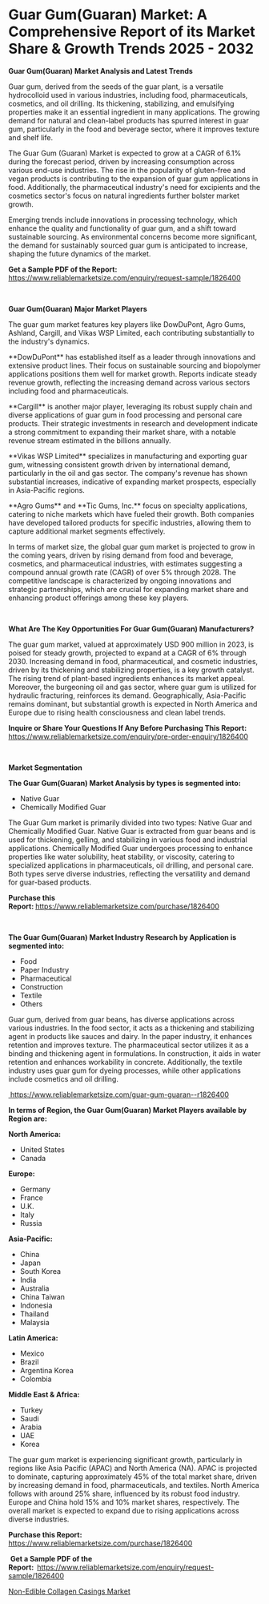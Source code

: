 <p><h1>Guar Gum(Guaran) Market: A Comprehensive Report of its Market Share & Growth Trends 2025 - 2032</h1></p><p><strong>Guar Gum(Guaran) Market Analysis and Latest Trends</strong></p>
<p><p>Guar gum, derived from the seeds of the guar plant, is a versatile hydrocolloid used in various industries, including food, pharmaceuticals, cosmetics, and oil drilling. Its thickening, stabilizing, and emulsifying properties make it an essential ingredient in many applications. The growing demand for natural and clean-label products has spurred interest in guar gum, particularly in the food and beverage sector, where it improves texture and shelf life.</p><p>The Guar Gum (Guaran) Market is expected to grow at a CAGR of 6.1% during the forecast period, driven by increasing consumption across various end-use industries. The rise in the popularity of gluten-free and vegan products is contributing to the expansion of guar gum applications in food. Additionally, the pharmaceutical industry's need for excipients and the cosmetics sector's focus on natural ingredients further bolster market growth.</p><p>Emerging trends include innovations in processing technology, which enhance the quality and functionality of guar gum, and a shift toward sustainable sourcing. As environmental concerns become more significant, the demand for sustainably sourced guar gum is anticipated to increase, shaping the future dynamics of the market.</p></p>
<p><strong>Get a Sample PDF of the Report:&nbsp;</strong> <a href="https://www.reliablemarketsize.com/enquiry/request-sample/1826400?utm_campaign=2488&utm_medium=2&utm_source=Github&utm_content=ia&utm_term=15022025&utm_id=guar-gumguaran">https://www.reliablemarketsize.com/enquiry/request-sample/1826400</a></p>
<p>&nbsp;</p>
<p><strong>Guar Gum(Guaran) Major Market Players</strong></p>
<p><p>The guar gum market features key players like DowDuPont, Agro Gums, Ashland, Cargill, and Vikas WSP Limited, each contributing substantially to the industry's dynamics. </p><p>**DowDuPont** has established itself as a leader through innovations and extensive product lines. Their focus on sustainable sourcing and biopolymer applications positions them well for market growth. Reports indicate steady revenue growth, reflecting the increasing demand across various sectors including food and pharmaceuticals.</p><p>**Cargill** is another major player, leveraging its robust supply chain and diverse applications of guar gum in food processing and personal care products. Their strategic investments in research and development indicate a strong commitment to expanding their market share, with a notable revenue stream estimated in the billions annually.</p><p>**Vikas WSP Limited** specializes in manufacturing and exporting guar gum, witnessing consistent growth driven by international demand, particularly in the oil and gas sector. The company's revenue has shown substantial increases, indicative of expanding market prospects, especially in Asia-Pacific regions.</p><p>**Agro Gums** and **Tic Gums, Inc.** focus on specialty applications, catering to niche markets which have fueled their growth. Both companies have developed tailored products for specific industries, allowing them to capture additional market segments effectively.</p><p>In terms of market size, the global guar gum market is projected to grow in the coming years, driven by rising demand from food and beverage, cosmetics, and pharmaceutical industries, with estimates suggesting a compound annual growth rate (CAGR) of over 5% through 2028. The competitive landscape is characterized by ongoing innovations and strategic partnerships, which are crucial for expanding market share and enhancing product offerings among these key players.</p></p>
<p>&nbsp;</p>
<p><strong>What Are The Key Opportunities For Guar Gum(Guaran) Manufacturers?</strong></p>
<p><p>The guar gum market, valued at approximately USD 900 million in 2023, is poised for steady growth, projected to expand at a CAGR of 6% through 2030. Increasing demand in food, pharmaceutical, and cosmetic industries, driven by its thickening and stabilizing properties, is a key growth catalyst. The rising trend of plant-based ingredients enhances its market appeal. Moreover, the burgeoning oil and gas sector, where guar gum is utilized for hydraulic fracturing, reinforces its demand. Geographically, Asia-Pacific remains dominant, but substantial growth is expected in North America and Europe due to rising health consciousness and clean label trends.</p></p>
<p><strong>Inquire or Share Your Questions If Any Before Purchasing This Report:</strong> <a href="https://www.reliablemarketsize.com/enquiry/pre-order-enquiry/1826400?utm_campaign=2488&utm_medium=2&utm_source=Github&utm_content=ia&utm_term=15022025&utm_id=guar-gumguaran">https://www.reliablemarketsize.com/enquiry/pre-order-enquiry/1826400</a></p>
<p>&nbsp;</p>
<p><strong>Market Segmentation</strong></p>
<p><strong>The Guar Gum(Guaran) Market Analysis by types is segmented into:</strong></p>
<p><ul><li>Native Guar</li><li>Chemically Modified Guar</li></ul></p>
<p><p>The Guar Gum market is primarily divided into two types: Native Guar and Chemically Modified Guar. Native Guar is extracted from guar beans and is used for thickening, gelling, and stabilizing in various food and industrial applications. Chemically Modified Guar undergoes processing to enhance properties like water solubility, heat stability, or viscosity, catering to specialized applications in pharmaceuticals, oil drilling, and personal care. Both types serve diverse industries, reflecting the versatility and demand for guar-based products.</p></p>
<p><strong>Purchase this Report:&nbsp;</strong><a href="https://www.reliablemarketsize.com/purchase/1826400?utm_campaign=2488&utm_medium=2&utm_source=Github&utm_content=ia&utm_term=15022025&utm_id=guar-gumguaran">https://www.reliablemarketsize.com/purchase/1826400</a></p>
<p>&nbsp;</p>
<p><strong>The Guar Gum(Guaran) Market Industry Research by Application is segmented into:</strong></p>
<p><ul><li>Food</li><li>Paper Industry</li><li>Pharmaceutical</li><li>Construction</li><li>Textile</li><li>Others</li></ul></p>
<p><p>Guar gum, derived from guar beans, has diverse applications across various industries. In the food sector, it acts as a thickening and stabilizing agent in products like sauces and dairy. In the paper industry, it enhances retention and improves texture. The pharmaceutical sector utilizes it as a binding and thickening agent in formulations. In construction, it aids in water retention and enhances workability in concrete. Additionally, the textile industry uses guar gum for dyeing processes, while other applications include cosmetics and oil drilling.</p></p>
<p><a href="https://www.reliablemarketsize.com/guar-gum-guaran--r1826400?utm_campaign=2488&utm_medium=2&utm_source=Github&utm_content=ia&utm_term=15022025&utm_id=guar-gumguaran">&nbsp;https://www.reliablemarketsize.com/guar-gum-guaran--r1826400</a></p>
<p><strong>In terms of Region, the Guar Gum(Guaran) Market Players available by Region are:</strong></p>
<p>
    <p> <strong> North America: </strong>
        <ul>
            <li>United States</li>
            <li>Canada</li>
        </ul>
        </p> 
    <p> <strong> Europe: </strong>
        <ul>
            <li>Germany</li>
            <li>France</li>
            <li>U.K.</li>
            <li>Italy</li>
            <li>Russia</li>
        </ul>
        </p> 
    <p> <strong> Asia-Pacific: </strong>
        <ul>
            <li>China</li>
            <li>Japan</li>
            <li>South Korea</li>
            <li>India</li>
            <li>Australia</li>
            <li>China Taiwan</li>
            <li>Indonesia</li>
            <li>Thailand</li>
            <li>Malaysia</li>
        </ul>
        </p> 
    <p> <strong> Latin America: </strong>
        <ul>
            <li>Mexico</li>
            <li>Brazil</li>
            <li>Argentina Korea</li>
            <li>Colombia</li>
        </ul>
        </p> 
    <p> <strong> Middle East & Africa: </strong>
        <ul>
            <li>Turkey</li>
            <li>Saudi</li>
            <li>Arabia</li>
            <li>UAE</li>
            <li>Korea</li>
        </ul>
    </p>
    </p>
<p><p>The guar gum market is experiencing significant growth, particularly in regions like Asia Pacific (APAC) and North America (NA). APAC is projected to dominate, capturing approximately 45% of the total market share, driven by increasing demand in food, pharmaceuticals, and textiles. North America follows with around 25% share, influenced by its robust food industry. Europe and China hold 15% and 10% market shares, respectively. The overall market is expected to expand due to rising applications across diverse industries.</p></p>
<p><strong>Purchase this Report: </strong><a href="https://www.reliablemarketsize.com/purchase/1826400?utm_campaign=2488&utm_medium=2&utm_source=Github&utm_content=ia&utm_term=15022025&utm_id=guar-gumguaran">https://www.reliablemarketsize.com/purchase/1826400</a></p>
<p>&nbsp;<strong>Get a Sample PDF of the Report:&nbsp;&nbsp;</strong><a href="https://www.reliablemarketsize.com/enquiry/request-sample/1826400?utm_campaign=2488&utm_medium=2&utm_source=Github&utm_content=ia&utm_term=15022025&utm_id=guar-gumguaran">https://www.reliablemarketsize.com/enquiry/request-sample/1826400</a></p>
<p><strong></strong></p>
<p><p><a href="https://github.com/carendesrochers299/Market-Research-Report-List-1/blob/main/non-edible-collagen-casings-market.md?utm_campaign=2488&utm_medium=2&utm_source=Github&utm_content=ia&utm_term=15022025&utm_id=guar-gumguaran">Non-Edible Collagen Casings Market</a></p></p>